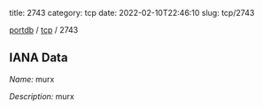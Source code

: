 title: 2743
category: tcp
date: 2022-02-10T22:46:10
slug: tcp/2743

[portdb](/) / [tcp](/category/tcp.html) / 2743


## IANA Data

_Name:_ murx

_Description:_ murx


